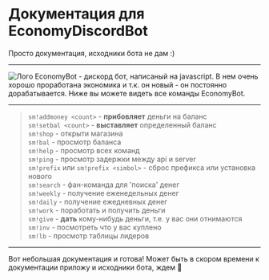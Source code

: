 # Документация для EconomyDiscordBot
Просто документация, исходники бота не дам :)

____

![Лого](https://i.ibb.co/nsvxZQj/image.jpg)
EconomyBot - дискорд бот, написаный на javascript. В нем очень хорошо проработана экономика и т.к. он новый - он постоянно дорабатывается. Ниже вы можете видеть все команды EconomyBot.

____

> `sm!addmoney <count>` - **прибовляет** деньги на баланс  
> `sm!setbal <count>` - **выставляет** определенный баланс  
> `sm!shop` - открыти магазина  
> `sm!bal` - просмотр баланса  
> `sm!help` - просмотр всех команд  
> `sm!ping` - просмотр задержки между api и server  
> `sm!prefix` или `sm!prefix <simbol>` - сброс префикса или установка нового  
> `sm!search` - фан-команда для 'поиска' денег  
> `sm!weekly` - получение еженедельных денег  
> `sm!daily` - получение ежедневных денег  
> `sm!work` - поработать и получить деньги  
> `sm!give` - **дать** кому-нибудь деньги, т.е. у вас они отнимаются  
> `sm!inv` - посмотреть что у вас куплено  
> `sm!lb` - просмотр таблицы лидеров  

____

Вот небольшая документация и готова! Может быть в скором времени к документации приложу и исходники бота, ждем 🥰